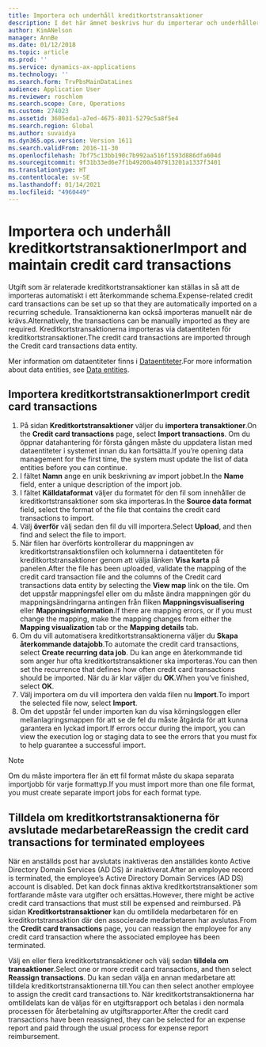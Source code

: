 ```yaml
---
title: Importera och underhåll kreditkortstransaktioner
description: I det här ämnet beskrivs hur du importerar och underhåller utgifter för kreditkortstransaktioner. Dessa transaktioner kan ställas in så att de importeras automatiskt till ett återkommande schema, eller så kan de importeras manuellt efter behov.
author: KimANelson
manager: AnnBe
ms.date: 01/12/2018
ms.topic: article
ms.prod: ''
ms.service: dynamics-ax-applications
ms.technology: ''
ms.search.form: TrvPbsMainDataLines
audience: Application User
ms.reviewer: roschlom
ms.search.scope: Core, Operations
ms.custom: 274023
ms.assetid: 3605eda1-a7ed-4675-8031-5279c5a8f5e4
ms.search.region: Global
ms.author: suvaidya
ms.dyn365.ops.version: Version 1611
ms.search.validFrom: 2016-11-30
ms.openlocfilehash: 7bf75c13bb190c7b992aa516f1593d886dfa604d
ms.sourcegitcommit: 9f31b33ed6e7f1b49200a407913201a1337f3401
ms.translationtype: HT
ms.contentlocale: sv-SE
ms.lasthandoff: 01/14/2021
ms.locfileid: "4960449"
---
```

# <a name="import-and-maintain-credit-card-transactions"></a><span data-ttu-id="b0169-104">Importera och underhåll kreditkortstransaktioner</span><span class="sxs-lookup"><span data-stu-id="b0169-104">Import and maintain credit card transactions</span></span>

<span data-ttu-id="b0169-105">Utgift som är relaterade kreditkortstransaktioner kan ställas in så att de importeras automatiskt i ett återkommande schema.</span><span class="sxs-lookup"><span data-stu-id="b0169-105">Expense-related credit card transactions can be set up so that they are automatically imported on a recurring schedule.</span></span> <span data-ttu-id="b0169-106">Transaktionerna kan också importeras manuellt när de krävs.</span><span class="sxs-lookup"><span data-stu-id="b0169-106">Alternatively, the transactions can be manually imported as they are required.</span></span> <span data-ttu-id="b0169-107">Kreditkortstransaktionerna importeras via dataentiteten för kreditkortstransaktioner.</span><span class="sxs-lookup"><span data-stu-id="b0169-107">The credit card transactions are imported through the Credit card transactions data entity.</span></span>

<span data-ttu-id="b0169-108">Mer information om dataentiteter finns i [Dataentiteter](https://docs.microsoft.com/dynamics365/fin-ops-core/dev-itpro/data-entities/data-entities).</span><span class="sxs-lookup"><span data-stu-id="b0169-108">For more information about data entities, see [Data entities](https://docs.microsoft.com/dynamics365/fin-ops-core/dev-itpro/data-entities/data-entities).</span></span>

## <a name="import-credit-card-transactions"></a><span data-ttu-id="b0169-109">Importera kreditkortstransaktioner</span><span class="sxs-lookup"><span data-stu-id="b0169-109">Import credit card transactions</span></span>

1. <span data-ttu-id="b0169-110">På sidan **Kreditkortstransaktioner** väljer du **importera transaktioner**.</span><span class="sxs-lookup"><span data-stu-id="b0169-110">On the **Credit card transactions** page, select **Import transactions**.</span></span> <span data-ttu-id="b0169-111">Om du öppnar datahantering för första gången måste du uppdatera listan med dataentiteter i systemet innan du kan fortsätta.</span><span class="sxs-lookup"><span data-stu-id="b0169-111">If you’re opening data management for the first time, the system must update the list of data entities before you can continue.</span></span>
2. <span data-ttu-id="b0169-112">I fältet **Namn** ange en unik beskrivning av import jobbet.</span><span class="sxs-lookup"><span data-stu-id="b0169-112">In the **Name** field, enter a unique description of the import job.</span></span>
3. <span data-ttu-id="b0169-113">I fältet **Källdataformat** väljer du formatet för den fil som innehåller de kreditkortstransaktioner som ska importeras.</span><span class="sxs-lookup"><span data-stu-id="b0169-113">In the **Source data format** field, select the format of the file that contains the credit card transactions to import.</span></span>
4. <span data-ttu-id="b0169-114">Välj **överför** välj sedan den fil du vill importera.</span><span class="sxs-lookup"><span data-stu-id="b0169-114">Select **Upload**, and then find and select the file to import.</span></span>
5. <span data-ttu-id="b0169-115">När filen har överförts kontrollerar du mappningen av kreditkortstransaktionsfilen och kolumnerna i dataentiteten för kreditkortstransaktioner genom att välja länken **Visa karta** på panelen.</span><span class="sxs-lookup"><span data-stu-id="b0169-115">After the file has been uploaded, validate the mapping of the credit card transaction file and the columns of the Credit card transactions data entity by selecting the **View map** link on the tile.</span></span> <span data-ttu-id="b0169-116">Om det uppstår mappningsfel eller om du måste ändra mappningen gör du mappningsändringarna antingen från fliken **Mappningsvisualisering** eller **Mappningsinformation**.</span><span class="sxs-lookup"><span data-stu-id="b0169-116">If there are mapping errors, or if you must change the mapping, make the mapping changes from either the **Mapping visualization** tab or the **Mapping details** tab.</span></span>
6. <span data-ttu-id="b0169-117">Om du vill automatisera kreditkortstransaktionerna väljer du **Skapa återkommande datajobb**.</span><span class="sxs-lookup"><span data-stu-id="b0169-117">To automate the credit card transactions, select **Create recurring data job**.</span></span> <span data-ttu-id="b0169-118">Du kan ange en återkommande tid som anger hur ofta kreditkortstransaktioner ska importeras.</span><span class="sxs-lookup"><span data-stu-id="b0169-118">You can then set the recurrence that defines how often credit card transactions should be imported.</span></span> <span data-ttu-id="b0169-119">När du är klar väljer du **OK**.</span><span class="sxs-lookup"><span data-stu-id="b0169-119">When you’ve finished, select **OK**.</span></span>
7. <span data-ttu-id="b0169-120">Välj importera om du vill importera den valda filen nu **Import**.</span><span class="sxs-lookup"><span data-stu-id="b0169-120">To import the selected file now, select **Import**.</span></span>
8. <span data-ttu-id="b0169-121">Om det uppstår fel under importen kan du visa körningsloggen eller mellanlagringsmappen för att se de fel du måste åtgärda för att kunna garantera en lyckad import.</span><span class="sxs-lookup"><span data-stu-id="b0169-121">If errors occur during the import, you can view the execution log or staging data to see the errors that you must fix to help guarantee a successful import.</span></span>

> [!NOTE]
> <span data-ttu-id="b0169-122">Om du måste importera fler än ett fil format måste du skapa separata importjobb för varje formattyp.</span><span class="sxs-lookup"><span data-stu-id="b0169-122">If you must import more than one file format, you must create separate import jobs for each format type.</span></span>

## <a name="reassign-the-credit-card-transactions-for-terminated-employees"></a><span data-ttu-id="b0169-123">Tilldela om kreditkortstransaktionerna för avslutade medarbetare</span><span class="sxs-lookup"><span data-stu-id="b0169-123">Reassign the credit card transactions for terminated employees</span></span>

<span data-ttu-id="b0169-124">När en anställds post har avslutats inaktiveras den anställdes konto Active Directory Domain Services (AD DS) är inaktiverat.</span><span class="sxs-lookup"><span data-stu-id="b0169-124">After an employee record is terminated, the employee’s Active Directory Domain Services (AD DS) account is disabled.</span></span> <span data-ttu-id="b0169-125">Det kan dock finnas aktiva kreditkortstransaktioner som fortfarande måste vara utgifter och ersättas.</span><span class="sxs-lookup"><span data-stu-id="b0169-125">However, there might be active credit card transactions that must still be expensed and reimbursed.</span></span> <span data-ttu-id="b0169-126">På sidan **Kreditkortstransaktioner** kan du omtilldela medarbetaren för en kreditkortstransaktion där den associerade medarbetaren har avslutas.</span><span class="sxs-lookup"><span data-stu-id="b0169-126">From the **Credit card transactions** page, you can reassign the employee for any credit card transaction where the associated employee has been terminated.</span></span>

<span data-ttu-id="b0169-127">Välj en eller flera kreditkortstransaktioner och välj sedan **tilldela om transaktioner**.</span><span class="sxs-lookup"><span data-stu-id="b0169-127">Select one or more credit card transactions, and then select **Reassign transactions**.</span></span> <span data-ttu-id="b0169-128">Du kan sedan välja en annan medarbetare att tilldela kreditkortstransaktionerna till.</span><span class="sxs-lookup"><span data-stu-id="b0169-128">You can then select another employee to assign the credit card transactions to.</span></span> <span data-ttu-id="b0169-129">När kreditkortstransaktionerna har omtilldelats kan de väljas för en utgiftsrapport och betalas i den normala processen för återbetalning av utgiftsrapporter.</span><span class="sxs-lookup"><span data-stu-id="b0169-129">After the credit card transactions have been reassigned, they can be selected for an expense report and paid through the usual process for expense report reimbursement.</span></span>
